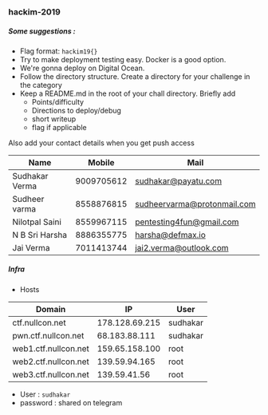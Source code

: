 ### hackim-2019

##### Some suggestions :
+ Flag format: `hackim19{}`
+ Try to make deployment testing easy. Docker is a good option.
+ We're gonna deploy on Digital Ocean.
+ Follow the directory structure. Create a directory for your challenge in the category
+ Keep a README.md in the root of your chall directory. Briefly add
   * Points/difficulty
   * Directions to deploy/debug
   * short writeup
   * flag if applicable

Also add your contact details when you get push access

|Name|Mobile|Mail|
|----|------|----|
|Sudhakar Verma|9009705612|sudhakar@payatu.com|
|Sudheer varma|8558876815| sudheervarma@protonmail.com|
|Nilotpal Saini|8559967115|pentesting4fun@gmail.com|
|N B Sri Harsha|8886355775|harsha@defmax.io|
|Jai Verma|7011413744|jai2.verma@outlook.com|


##### Infra

+ Hosts

|Domain                 |IP             |User       |
|-----------------------|---------------|-----------|
|ctf.nullcon.net        |178.128.69.215 |sudhakar   |
|pwn.ctf.nullcon.net    |68.183.88.111  |sudhakar   |
|web1.ctf.nullcon.net   |159.65.158.100 |root       |
|web2.ctf.nullcon.net   |139.59.94.165  |root       |
|web3.ctf.nullcon.net   |139.59.41.56   |root       |

+ User : `sudhakar`
+ password : shared on telegram
